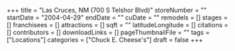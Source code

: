 +++
title = "Las Cruces, NM (700 S Telshor Blvd)"
storeNumber = ""
startDate = "2004-04-29"
endDate = ""
cuDate = ""
remodels = []
stages = []
franchisees = []
attractions = []
sqft = ""
latitudeLongitude = []
citations = []
contributors = []
downloadLinks = []
pageThumbnailFile = ""
tags = ["Locations"]
categories = ["Chuck E. Cheese's"]
draft = false
+++
